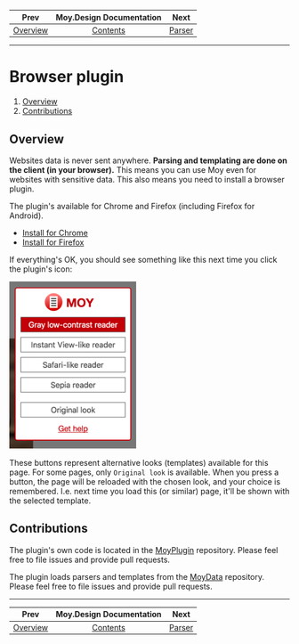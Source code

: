 
| Prev | Moy.Design Documentation          | Next                        |
| ---- |:---------------------------------:| --------------------------- |
| [Overview](overview.md#overview) | [Contents](../README.md#contents) | [Parser](parser.md#parser) |
---

# Browser plugin

1. [Overview](#overview)
1. [Contributions](#contributions)

## Overview

Websites data is never sent anywhere. **Parsing and templating are done on the client (in your browser).** This means you can use Moy even for websites with sensitive data. This also means you need to install a browser plugin.

The plugin's available for Chrome and Firefox (including Firefox for Android).

* [Install for Chrome](https://chrome.google.com/webstore/detail/moydesign/kgepfphemgiidklhpnfoobmoieiglgon)
* [Install for Firefox](https://moy.design/extension/firefox)

If everything's OK, you should see something like this next time you click the plugin's icon:

<img src="plugin-popup.png" height="300">

These buttons represent alternative looks (templates) available for this page. For some pages, only `Original look` is available. When you press a button, the page will be reloaded with the chosen look, and your choice is remembered. I.e. next time you load this (or similar) page, it'll be shown with the selected template.

## Contributions

The plugin's own code is located in the [MoyPlugin](https://github.com/MoyDesign/MoyPlugin) repository. Please feel free to file issues and provide pull requests.

The plugin loads parsers and templates from the [MoyData](https://github.com/MoyDesign/MoyData) repository. Please feel free to file issues and provide pull requests.

---
| Prev | Moy.Design Documentation          | Next                        |
| ---- |:---------------------------------:| --------------------------- |
| [Overview](overview.md#overview) | [Contents](../README.md#contents) | [Parser](parser.md#parser) |
